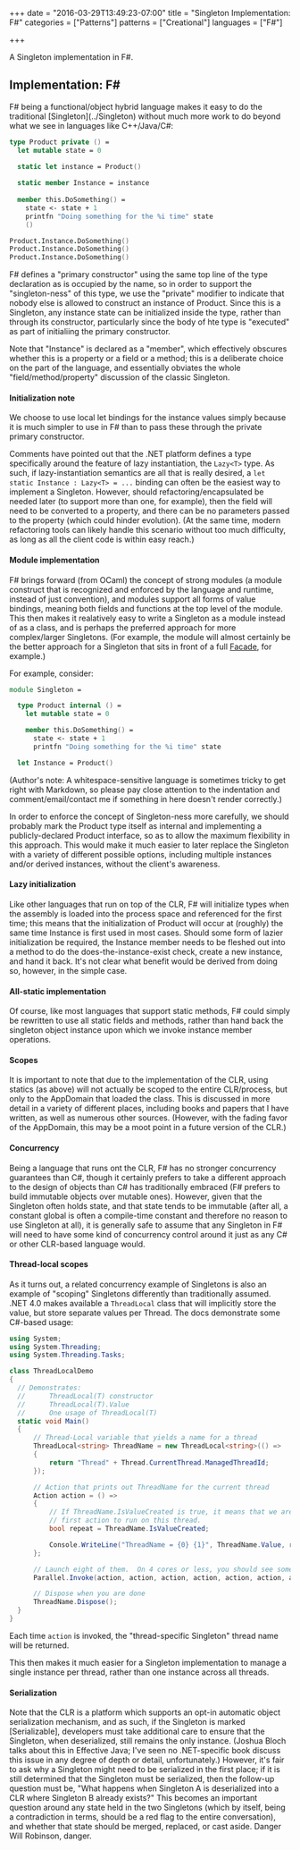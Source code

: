 +++
date = "2016-03-29T13:49:23-07:00"
title = "Singleton Implementation: F#"
categories = ["Patterns"]
patterns = ["Creational"]
languages = ["F#"]

+++

A Singleton implementation in F#.

<!--more-->

<h2>Implementation: F#</h2>
F# being a functional/object hybrid language makes it easy to do the traditional [Singleton](../Singleton) without much 
more work to do beyond what we see in languages like C++/Java/C#:

````fsharp
type Product private () =
  let mutable state = 0
  
  static let instance = Product()

  static member Instance = instance
  
  member this.DoSomething() = 
    state <- state + 1
    printfn "Doing something for the %i time" state
    ()

Product.Instance.DoSomething()
Product.Instance.DoSomething()
Product.Instance.DoSomething()
````

F# defines a "primary constructor" using the same top line of the type declaration as is occupied by the name,
so in order to support the "singleton-ness" of this type, we use the "private" modifier to indicate that nobody
else is allowed to construct an instance of Product. Since this is a Singleton, any instance state can be initialized
inside the type, rather than through its constructor, particularly since the body of hte type is "executed" as
part of initialiing the primary constructor.

Note that "Instance" is declared as a "member", which effectively obscures whether this is a property or a
field or a method; this is a deliberate choice on the part of the language, and essentially obviates the whole
"field/method/property" discussion of the classic Singleton.

#### Initialization note
We choose to use local let bindings for the instance values simply because it is much simpler to use in F# than 
to pass these through the private primary constructor.

Comments have pointed out that the .NET platform defines a type specifically around the feature of
lazy instantiation, the `Lazy<T>` type. As such, if lazy-instantiation semantics are all that is really
desired, a `let static Instance : Lazy<T> = ...` binding can often be the easiest way to implement a Singleton.
However, should refactoring/encapsulated be needed later (to support more than one, for example), then
the field will need to be converted to a property, and there can be no parameters passed to the property
(which could hinder evolution). (At the same time, modern refactoring tools can likely handle this scenario
without too much difficulty, as long as all the client code is within easy reach.)

#### Module implementation
F# brings forward (from OCaml) the concept of strong modules (a module construct that is recognized and enforced
by the language and runtime, instead of just convention), and modules support all forms of value bindings, meaning
both fields and functions at the top level of the module. This then makes it realatively easy to write a Singleton
as a module instead of as a class, and is perhaps the preferred approach for more complex/larger Singletons. (For
example, the module will almost certainly be the better approach for a Singleton that sits in front of a full
[Facade](../Facade), for example.)

For example, consider:

````fsharp
module Singleton =

  type Product internal () =
    let mutable state = 0

    member this.DoSomething() =
      state <- state + 1
      printfn "Doing something for the %i time" state

  let Instance = Product()
````

(Author's note: A whitespace-sensitive language is sometimes tricky to get right with Markdown, so please pay
close attention to the indentation and comment/email/contact me if something in here doesn't render correctly.)

In order to enforce the concept of Singleton-ness more carefully, we should probably mark the Product type
itself as internal and implementing a publicly-declared Product interface, so as to allow the maximum flexibility
in this approach. This would make it much easier to later replace the Singleton with a variety of different
possible options, including multiple instances and/or derived instances, without the client's awareness.

#### Lazy initialization
Like other languages that run on top of the CLR, F# will initialize types when the assembly is loaded into the
process space and referenced for the first time; this means that the initialization of Product will occur at
(roughly) the same time Instance is first used in most cases. Should some form of lazier initialization be
required, the Instance member needs to be fleshed out into a method to do the does-the-instance-exist check,
create a new instance, and hand it back. It's not clear what benefit would be derived from doing so, however,
in the simple case.

#### All-static implementation
Of course, like most languages that support static methods, F# could simply be rewritten to use all static
fields and methods, rather than hand back the singleton object instance upon which we invoke instance member
operations. 

#### Scopes
It is important to note that due to the implementation of the CLR, using statics (as above) will not actually 
be scoped to the entire CLR/process, but only to the AppDomain that loaded the class. This is discussed in 
more detail in a variety of different places, including books and papers that I have written, as well as 
numerous other sources. (However, with the fading favor of the AppDomain, this may be a moot point in a future
version of the CLR.)

#### Concurrency
Being a language that runs ont the CLR, F# has no stronger concurrency guarantees than C#, though it certainly
prefers to take a different approach to the design of objects than C# has traditionally embraced (F#
prefers to build immutable objects over mutable ones). However, given that the Singleton often holds state, and that
state tends to be immutable (after all, a constant global is often a compile-time constant and therefore
no reason to use Singleton at all), it is generally safe to assume that any Singleton in F# will need to have
some kind of concurrency control around it just as any C# or other CLR-based language would.

#### Thread-local scopes
As it turns out, a related concurrency example of Singletons is also an example of "scoping" Singletons
differently than traditionally assumed. .NET 4.0 makes available a `ThreadLocal` class that will implicitly store
the value, but store separate values per Thread. The docs demonstrate some C#-based usage:

````csharp
using System;
using System.Threading;
using System.Threading.Tasks;

class ThreadLocalDemo
{
  // Demonstrates:
  //      ThreadLocal(T) constructor
  //      ThreadLocal(T).Value
  //      One usage of ThreadLocal(T)
  static void Main()
  {
      // Thread-Local variable that yields a name for a thread
      ThreadLocal<string> ThreadName = new ThreadLocal<string>(() =>
      {
          return "Thread" + Thread.CurrentThread.ManagedThreadId;
      });

      // Action that prints out ThreadName for the current thread
      Action action = () =>
      {
          // If ThreadName.IsValueCreated is true, it means that we are not the
          // first action to run on this thread.
          bool repeat = ThreadName.IsValueCreated;

          Console.WriteLine("ThreadName = {0} {1}", ThreadName.Value, repeat ? "(repeat)" : "");
      };

      // Launch eight of them.  On 4 cores or less, you should see some repeat ThreadNames
      Parallel.Invoke(action, action, action, action, action, action, action, action);

      // Dispose when you are done
      ThreadName.Dispose();
  }
}
````

Each time `action` is invoked, the "thread-specific Singleton" thread name will be returned.

This then makes it much easier for a Singleton implementation to manage a single instance per thread, rather
than one instance across all threads.

#### Serialization
Note that the CLR is a platform which supports an opt-in automatic object serialization mechanism, and as such, if
the Singleton is marked [Serializable], developers must take additional care to ensure that the Singleton, when
deserialized, still remains the only instance. (Joshua Bloch talks about this in Effective Java; I've seen no
.NET-specific book discuss this issue in any degree of depth or detail, unfortunately.) However, it's
fair to ask why a Singleton might need to be serialized in the first place; if it is still determined that the
Singleton must be serialized, then the follow-up question must be, "What happens when Singleton A is deserialized
into a CLR where Singleton B already exists?" This becomes an important question around any state held in the
two Singletons (which by itself, being a contradiction in terms, should be a red flag to the entire conversation),
and whether that state should be merged, replaced, or cast aside. Danger Will Robinson, danger.
